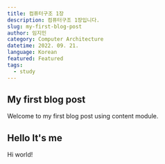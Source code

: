 ```yaml
---
title: 컴퓨터구조 1장
description: 컴퓨터구조 1장입니다.
slug: my-first-blog-post
author: 임지민
category: Computer Architecture
datetime: 2022. 09. 21.
language: Korean
featured: Featured
tags:
  - study
---
```


## My first blog post

Welcome to my first blog post using content module.

## Hello It's me

Hi world!
